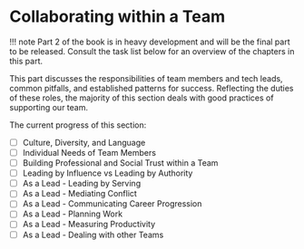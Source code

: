 # Collaborating within a Team

!!! note
    Part 2 of the book is in heavy development and will be the final part to be released. Consult the task list below for an overview of the chapters in this part.

This part discusses the responsibilities of team members and tech leads, common pitfalls, and established patterns for success. Reflecting the duties of these roles, the majority of this section deals with good practices of supporting our team.

The current progress of this section:

- [ ] Culture, Diversity, and Language
- [ ] Individual Needs of Team Members
- [ ] Building Professional and Social Trust within a Team
- [ ] Leading by Influence vs Leading by Authority
- [ ] As a Lead - Leading by Serving
- [ ] As a Lead - Mediating Conflict
- [ ] As a Lead - Communicating Career Progression
- [ ] As a Lead - Planning Work
- [ ] As a Lead - Measuring Productivity
- [ ] As a Lead - Dealing with other Teams
